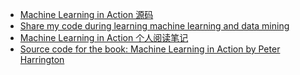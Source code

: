 - [Machine Learning in Action 源码](https://github.com/apachecn/MachineLearning)
- [Share my code during learning machine learning and data mining](https://github.com/MashiMaroLjc/ML-and-DM-in-action)
- [Machine Learning in Action 个人阅读笔记](https://github.com/JaySon-Huang/MachineLearningInAction)
- [Source code for the book: Machine Learning in Action by Peter Harrington](https://github.com/JimberXin/Machine-Learning-in-Action)
